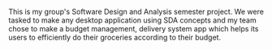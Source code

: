 This is my group's Software Design and Analysis semester project. We were tasked to make any desktop application using SDA concepts and my team chose to make a budget management, delivery system app which helps its users to efficiently do their groceries according to their budget.
